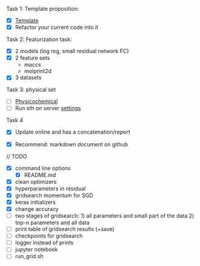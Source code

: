 Task 1: Template proposition:
   - [x] [Template](https://github.com/gmum/toolkit/tree/master/example_dl_project)
   - [x] Refactor your current code into it

Task 2: Featurization task:
   - [x] 2 models (log reg, small residual network FC)
   - [x] 2 feature sets
      - maccs
      - molprint2d
   - [x] 3 datasets

Task 3: physical set
   - [ ] [Physicochemical](https://github.com/richlewis42/scikit-chem/blob/master/skchem/features/physicochemical.py)
   - [ ] Run sth on server [settings](https://github.com/gmum/servers/settings)

Task 4
   - [x] Update online and has a concatenation/report
   - [x] Recommend: markdown document on github


// TODO
- [x] command line options
   - [x] README.md
- [x] clean optimizers
- [x] hyperparameters in residual
- [x] gridsearch momentum for SGD
- [x] keras initializers
- [x] change accuracy
- [ ] two stages of gridsearch: 1) all parameters and small part of the data 2) top-n parameters and all data
- [ ] print table of gridsearch results (+save)
- [ ] сheckpoints for gridsearch
- [ ] logger instead of prints
- [ ] jupyter notebook
- [ ] run_grid.sh
